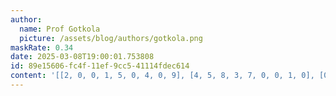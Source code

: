 ```yaml
---
author:
  name: Prof Gotkola
  picture: /assets/blog/authors/gotkola.png
maskRate: 0.34
date: 2025-03-08T19:00:01.753808
id: 89e15606-fc4f-11ef-9cc5-41114fdec614
content: '[[2, 0, 0, 1, 5, 0, 4, 0, 9], [4, 5, 8, 3, 7, 0, 0, 1, 0], [0, 0, 9, 4, 6, 2, 0, 5, 8], [3, 0, 7, 0, 2, 6, 5, 4, 1], [0, 0, 2, 0, 1, 3, 9, 8, 7], [5, 0, 1, 9, 4, 7, 6, 2, 0], [0, 3, 5, 7, 9, 4, 8, 0, 2], [0, 2, 4, 6, 0, 0, 0, 0, 5], [0, 7, 0, 0, 8, 5, 1, 3, 4]]'
---
```

